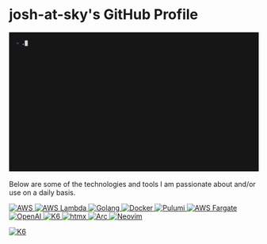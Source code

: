 # josh-at-sky's GitHub Profile

![Banner](src/gifs/banner.gif)

Below are some of the technologies and tools I am passionate about and/or use on a daily basis.

<!--
Structure of badge code
[<img 
    src="https://img.shields.io/badge/-<TEXT%20ON%20BADGE>-<COLOUR_CODE>?logo=<NAME_OF_THE_ICON_LOWERCASED>[&logoColor=<LOGO_COLOUR>]&style=flat">
    alt="<ALT_LABEL_NAME>"
    width="<WIDTH>" height="<HEIGHT>">
](<URL_LINK>)

Images from https://simpleicons.org
-->

[<img
    src="https://img.shields.io/badge/-AWS-232F3E?logo=amazonaws&logoColor=white&style=flat"
    alt="AWS">
](https://aws.amazon.com/)
[<img
    src="https://img.shields.io/badge/-Lambda-FF9900?logo=awslambda&logoColor=black&style=flat"
    alt="AWS Lambda">
](https://aws.amazon.com/lambda/)
[<img 
    src="https://img.shields.io/badge/-Go-00ADD8?logo=go&logoColor=white&style=flat"
    alt="Golang">
](https://go.dev/)
[<img 
    src="https://img.shields.io/badge/-Docker-2496ED?logo=docker&logoColor=white&style=flat"
    alt="Docker">
](https://www.docker.com/)
[<img 
    src="https://img.shields.io/badge/-Pulumi-8A3391?logo=pulumi&logoColor=white&style=flat"
    alt="Pulumi">
](https://www.pulumi.com/)
[<img 
    src="https://img.shields.io/badge/-Fargate-FF9900?logo=awsfargate&logoColor=black&style=flat"
    alt="AWS Fargate">
](https://aws.amazon.com/fargate/)
[<img 
    src="https://img.shields.io/badge/-OpenAI-412991?logo=openai&logoColor=white&style=flat"
    alt="OpenAI">
](https://openai.com/)
[<img 
    src="https://img.shields.io/badge/-K6-7D64FF?logo=k6&logoColor=white&style=flat"
    alt="K6">
](https://k6.io)
[<img 
    src="https://img.shields.io/badge/-HTMX-3366CC?logo=htmx&logoColor=white&style=flat"
    alt="htmx">
](https://htmx.org/)
[<img 
    src="https://img.shields.io/badge/-Arc%20Browser-FCBFBD?logo=arc&logoColor=black&style=flat"
    alt="Arc">
](https://arc.net/)
[<img 
    src="https://img.shields.io/badge/-Neovim-57A143?logo=neovim&logoColor=white&style=flat"
    alt="Neovim">
](https://neovim.io/)

[<img 
    src="https://img.shields.io/badge/-Github...of%20course...-181717?logo=github&logoColor=white&style=flat"
    alt="K6">
](https://github.com/josh-at-sky)
